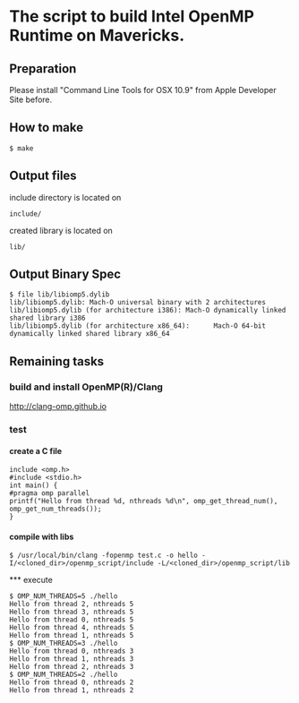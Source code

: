 

# The script to build Intel OpenMP Runtime on Mavericks.

## Preparation

Please install "Command Line Tools for OSX 10.9" from Apple Developer Site before.


## How to make
```
$ make
```
## Output files

include directory is located on
```
include/
```
created library is located on
```
lib/
```

## Output Binary Spec
```
$ file lib/libiomp5.dylib 
lib/libiomp5.dylib: Mach-O universal binary with 2 architectures
lib/libiomp5.dylib (for architecture i386):	Mach-O dynamically linked shared library i386
lib/libiomp5.dylib (for architecture x86_64):	   Mach-O 64-bit dynamically linked shared library x86_64
```

## Remaining tasks

### build and install OpenMP(R)/Clang

http://clang-omp.github.io

### test

#### create a C file 
```
include <omp.h>
#include <stdio.h>
int main() {
#pragma omp parallel
printf("Hello from thread %d, nthreads %d\n", omp_get_thread_num(), omp_get_num_threads());
}
```

#### compile with libs

```
$ /usr/local/bin/clang -fopenmp test.c -o hello -I/<cloned_dir>/openmp_script/include -L/<cloned_dir>/openmp_script/lib
```

*** execute
```
$ OMP_NUM_THREADS=5 ./hello 
Hello from thread 2, nthreads 5
Hello from thread 3, nthreads 5
Hello from thread 0, nthreads 5
Hello from thread 4, nthreads 5
Hello from thread 1, nthreads 5
$ OMP_NUM_THREADS=3 ./hello 
Hello from thread 0, nthreads 3
Hello from thread 1, nthreads 3
Hello from thread 2, nthreads 3
$ OMP_NUM_THREADS=2 ./hello 
Hello from thread 0, nthreads 2
Hello from thread 1, nthreads 2
```
